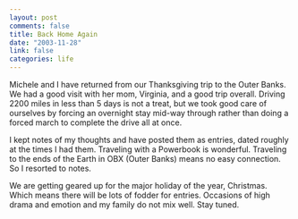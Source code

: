 ```yaml
--- 
layout: post
comments: false
title: Back Home Again
date: "2003-11-28"
link: false
categories: life
---
```

Michele and I have returned from our Thanksgiving trip to the Outer Banks. We had a good visit with her mom, Virginia, and a good trip overall. Driving 2200 miles in less than 5 days is not a treat, but we took good care of ourselves by forcing an overnight stay mid-way through rather than doing a forced march to complete the drive all at once.

I kept notes of my thoughts and have posted them as entries, dated roughly at the times I had them. Traveling with a Powerbook is wonderful. Traveling to the ends of the Earth in OBX (Outer Banks) means no easy connection. So I resorted to notes.

We are getting geared up for the major holiday of the year, Christmas. Which means there will be lots of fodder for entries. Occasions of high drama and emotion and my family do not mix well. Stay tuned.
